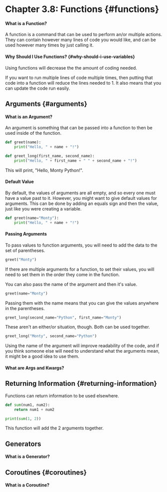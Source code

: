 # Chapter 3.8: Functions {#functions}

#### What is a Function?

A function is a command that can be used to perform an/or multiple actions. They can contain however many lines of code you would like, and can be used however many times by just calling it.

#### Why Should I Use Functions? {#why-should-i-use-variables}

Using functions will decrease the the amount of coding needed.

If you want to run multiple lines of code multiple times, then putting that code into a function will reduce the lines needed to 1. It also means that you can update the code run easily.

## Arguments {#arguments}

#### What is an Argument?

An argument is something that can be passed into a function to then be used inside of the function.

```py
def greet(name):
    print("Hello, " + name + "!")
```

```py
def greet_long(first_name, second_name):
    print("Hello, " + first_name + " " + second_name + "!")
```

This will print, "Hello, Monty Python!".

#### Default Value

By default, the values of arguments are all empty, and so every one must have a value past to it. However, you might want to give default values for arguments. This can be done by adding an equals sign and then the value, just like you were creating a variable.

```py
def greet(name="Monty"):
    print("Hello, " + name + "!")
```

#### Passing Arguments

To pass values to function arguments, you will need to add the data to the set of parentheses.

```py
greet("Monty")
```

If there are multiple arguments for a function, to set their values, you will need to set them in the order they come in the function.

You can also pass the name of the argument and then it's value.

```py
greet(name="Monty")
```

Passing them with the name means that you can give the values anywhere in the parentheses.

```py
greet_long(second_name="Python", first_name="Monty")
```

These aren't an either/or situation, though. Both can be used together.

```py
greet_long("Monty", second_name="Python")
```

Using the name of the argument will improve readability of the code, and if you think someone else will need to understand what the arguments mean, it might be a good idea to use them.

#### What are Args and Kwargs?

## Returning Information {#returning-information}

Functions can return information to be used elsewhere.

```py
def sum(num1, num2):
    return num1 + num2

print(sum(1, 2))
```

This function will add the 2 arguments together.

## Generators

#### What is a Generator?

## Coroutines {#coroutines}

#### What is a Coroutine?



